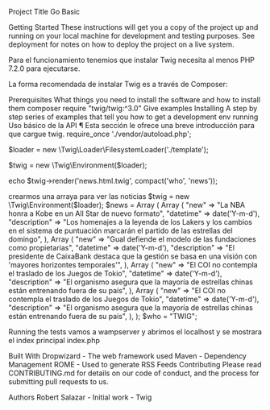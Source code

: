 Project Title
Go Basic

Getting Started
These instructions will get you a copy of the project up and running on your local machine for development and testing purposes. See deployment for notes on how to deploy the project on a live system.

Para el funcionamiento tenemios que instalar
Twig necesita al menos PHP 7.2.0 para ejecutarse.

La forma recomendada de instalar Twig es a través de Composer:

Prerequisites
What things you need to install the software and how to install them
composer require "twig/twig:^3.0"
Give examples
Installing
A step by step series of examples that tell you how to get a development env running
Uso básico de la API ¶
Esta sección le ofrece una breve introducción para que cargue twig.
require_once './vendor/autoload.php';

$loader = new \Twig\Loader\FilesystemLoader('./template');

$twig = new \Twig\Environment($loader);

echo $twig->render('news.html.twig', compact('who', 'news'));

crearmos una arraya para ver las noticias 
$twig = new \Twig\Environment($loader);
$news = Array ( 
    Array ( 
        "new" => "La NBA honra a Kobe en un All Star de nuevo formato", 
        "datetime" => date('Y-m-d'),
        "description" => "Los homenajes a la leyenda de los Lakers y los cambios en el sistema de puntuación marcarán el partido de las estrellas del domingo",
        ), 
    Array ( 
        "new" => "Gual defiende el modelo de las fundaciones como propietarias", 
        "datetime" => date('Y-m-d'),
        "description" => "El presidente de CaixaBank destaca que la gestión se basa en una visión con 'mayores horizontes temporales'", 
    ), 
    Array ( 
        "new" => "El COI no contempla el traslado de los Juegos de Tokio", 
        "datetime" => date('Y-m-d'), 
        "description" => "El organismo asegura que la mayoría de estrellas chinas están entrenando fuera de su país",
    ),
    Array ( 
        "new" => "El COI no contempla el traslado de los Juegos de Tokio", 
        "datetime" => date('Y-m-d'), 
        "description" => "El organismo asegura que la mayoría de estrellas chinas están entrenando fuera de su país",
    ), 
);
$who = "TWIG";

Running the tests
vamos a wampserver y abrimos el localhost y se mostrara el index principal index.php


Built With
Dropwizard - The web framework used
Maven - Dependency Management
ROME - Used to generate RSS Feeds
Contributing
Please read CONTRIBUTING.md for details on our code of conduct, and the process for submitting pull requests to us.


Authors
Robert Salazar  - Initial work - Twig